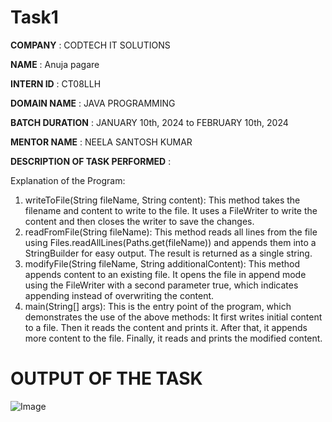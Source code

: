 # Task1

**COMPANY** : CODTECH IT SOLUTIONS 

**NAME** : Anuja pagare

**INTERN ID** : CT08LLH

**DOMAIN NAME** : JAVA PROGRAMMING

**BATCH DURATION** : JANUARY 10th, 2024 to FEBRUARY 10th, 2024

**MENTOR NAME** : NEELA SANTOSH KUMAR

**DESCRIPTION OF TASK PERFORMED** :

Explanation of the Program:

1. writeToFile(String fileName, String content):
This method takes the filename and content to write to the file. It uses a FileWriter to write the content and then closes the writer to save the changes.
2. readFromFile(String fileName):
This method reads all lines from the file using Files.readAllLines(Paths.get(fileName)) and appends them into a StringBuilder for easy output. The result is returned as a single string.
3. modifyFile(String fileName, String additionalContent):
This method appends content to an existing file. It opens the file in append mode using the FileWriter with a second parameter true, which indicates appending instead of overwriting the content.
4. main(String[] args):
This is the entry point of the program, which demonstrates the use of the above methods:
It first writes initial content to a file.
Then it reads the content and prints it.
After that, it appends more content to the file.
Finally, it reads and prints the modified content.

# OUTPUT OF THE TASK

![Image](https://github.com/user-attachments/assets/bdcd2c19-7e17-4b9b-b696-9788417b0b14)

